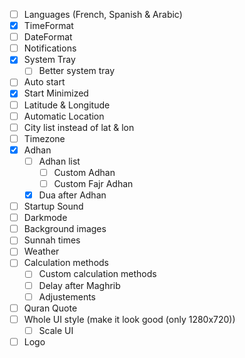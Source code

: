 - [ ] Languages (French, Spanish & Arabic)
- [x] TimeFormat
- [ ] DateFormat
- [ ] Notifications
- [x] System Tray
  - [ ] Better system tray
- [ ] Auto start
- [x] Start Minimized
- [ ] Latitude & Longitude
- [ ] Automatic Location
- [ ] City list instead of lat & lon
- [ ] Timezone
- [x] Adhan
  - [ ] Adhan list
    - [ ] Custom Adhan
    - [ ] Custom Fajr Adhan
  - [x] Dua after Adhan
- [ ] Startup Sound
- [ ] Darkmode
- [ ] Background images
- [ ] Sunnah times
- [ ] Weather
- [ ] Calculation methods
  - [ ] Custom calculation methods
  - [ ] Delay after Maghrib
  - [ ] Adjustements
- [ ] Quran Quote
- [ ] Whole UI style (make it look good (only 1280x720))
  - [ ] Scale UI
- [ ] Logo